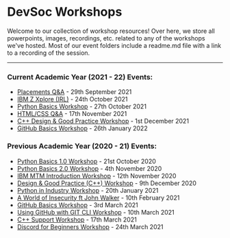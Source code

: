 # DevSoc Workshops
Welcome to our collection of workshop resources! Over here, we store all powerpoints, images, recordings, etc. related to any of the workshops we've hosted. Most of our event folders include a readme.md file with a link to a recording of the session.  

----------------------------------------------------------------------------

### Current Academic Year (2021 - 22) Events:
* [Placements Q&A](https://github.com/NTUDevSoc/Workshops/tree/main/Placements%20101%20QA) - 29th September 2021
* [IBM Z Xplore (IRL)](https://github.com/NTUDevSoc/Workshops/tree/main/IBM%20Z%20Xplore) - 24th October 2021
* [Python Basics Workshop](https://github.com/NTUDevSoc/Workshops/tree/main/Python%20Basics) - 27th October 2021
* [HTML/CSS Q&A](https://github.com/NTUDevSoc/Workshops/tree/main/HTML%26CSS%20QA) - 17th November 2021
* [C++ Design & Good Practice Workshop](https://github.com/NTUDevSoc/Workshops/tree/main/C%2B%2B%20Good%20Practices%20Workshop) - 1st December 2021
* [GitHub Basics Workshop](https://github.com/NTUDevSoc/Workshops/tree/main/Github%20Basics%20Workshop) - 26th January 2022

### Previous Academic Year (2020 - 21) Events:
* [Python Basics 1.0 Workshop](https://github.com/NTUDevSoc/Workshops/tree/main/Archive/2020-21/Python%20Workshop%201) - 21st October 2020
* [Python Basics 2.0 Workshop](https://github.com/NTUDevSoc/Workshops/tree/main/Archive/2020-21/Python%20Workshop%202) - 4th November 2020
* [IBM MTM Introduction Workshop](https://github.com/NTUDevSoc/Workshops/tree/main/Archive/2020-21/MTM%20Workshop) - 12th November 2020
* [Design & Good Practice (C++) Workshop](https://github.com/NTUDevSoc/Workshops/tree/main/Archive/2020-21/C%2B%2B%20Good%20Practice) - 9th December 2020
* [Python in Industry Workshop](https://github.com/NTUDevSoc/Workshops/tree/main/Archive/2020-21/Python%20in%20Industry) - 20th January 2021
* [A World of Insecurity ft John Walker](https://github.com/NTUDevSoc/Workshops/tree/main/Archive/2020-21/World%20Of%20Insecurity) - 10th February 2021
* [GitHub Basics Workshop](https://github.com/NTUDevSoc/Workshops/tree/main/Archive/2020-21/GitHub%20Basics%20Workshop) - 3rd March 2021
* [Using GitHub with GIT CLI Workshop](https://github.com/NTUDevSoc/Workshops/tree/main/Archive/2020-21/GitHub%20Git%20CLI) - 10th March 2021
* [C++ Support Workshop](https://github.com/NTUDevSoc/Workshops/tree/main/Archive/2020-21/C%2B%2B%20Workshop) - 17th March 2021
* [Discord for Beginners Workshop](https://github.com/NTUDevSoc/Workshops/tree/main/Archive/2020-21/Discord%20For%20Beginners) - 24th March 2021
